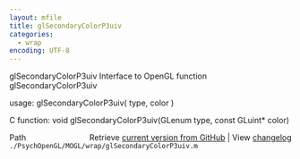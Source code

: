 ```yaml
---
layout: mfile
title: glSecondaryColorP3uiv
categories:
  - wrap
encoding: UTF-8
---
```


glSecondaryColorP3uiv  Interface to OpenGL function glSecondaryColorP3uiv  

usage:  glSecondaryColorP3uiv( type, color )  

C function:  void glSecondaryColorP3uiv(GLenum type, const GLuint\* color)  


<div class="code_header" style="text-align:right;">
  <span style="float:left;">Path&nbsp;&nbsp;</span> <span class="counter">Retrieve <a href=
  "https://raw.github.com/Psychtoolbox-3/Psychtoolbox-3/beta/./PsychOpenGL/MOGL/wrap/glSecondaryColorP3uiv.m">current version from GitHub</a> | View <a href=
  "https://github.com/Psychtoolbox-3/Psychtoolbox-3/commits/beta/./PsychOpenGL/MOGL/wrap/glSecondaryColorP3uiv.m">changelog</a></span>
</div>
<div class="code">
  <code>./PsychOpenGL/MOGL/wrap/glSecondaryColorP3uiv.m</code>
</div>
